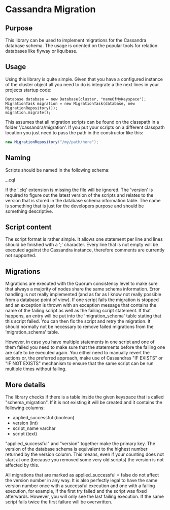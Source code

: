 # Cassandra Migration

## Purpose
This library can be used to implement migrations for the Cassandra database schema.
The usage is oriented on the popular tools for relation databases like flyway or liquibase.

## Usage
Using this library is quite simple. Given that you have a configured instance of the
cluster object all you need to do is integrate a the next lines in your projects startup code:

```
Database database = new Database(cluster, "nameOfMyKeyspace");
MigrationTask migration = new MigrationTask(database, new MigrationRepository());
migration.migrate();
```

This assumes that all migration scripts can be found on the classpath in a folder '/cassandra/migration'.
If you put your scripts on a different classpath location you just need to pass the path in the constructor
like this:

```java
new MigrationRepository("/my/path/here");
```

## Naming
Scripts should be named in the following schema:

<version>_<name>.cql

If the '.clq' extension is missing the file will be ignored. The 'version' is required to figure out the latest
version of the scripts and relates to the version that is stored in the database schema information table.
The name is something that is just for the developers purpose and should be something descriptive.

## Script content
The script format is rather simple. It allows one statement per line and lines should be finished
with a ';' character. Every line that is not empty will be executed against the Cassandra instance,
therefore comments are currently not supported.

## Migrations
Migrations are executed with the Quorum consistency level to make sure that always a majority of nodes share the same schema information.
Error handling is not really implemented (and as far as I know not really possible from a database point of view).
If one script fails the migration is stopped and an exception is thrown with an exception message that contains
the name of the failing script as well as the failing script statement. If that happens, an entry will be put
into the 'migration_schema' table stating that this script failed. You can then fix the script and retry the migration.
It should normally not be necessary to remove failed migrations from the 'migration_schema' table.

However, in case you have multiple statements in one script and one of them failed you need to make sure that
the statements before the failing one are safe to be executed again. You either need to manually revert
the actions or, the preferred approach, make use of Cassandras "IF EXISTS" or "IF NOT EXISTS" mechanism to
ensure that the same script can be run multiple times without failing.

## More details
The library checks if there is a table inside the given keyspace that is called "schema_migration". If it
is not existing it will be created and it contains the following columns:
* applied_successful (boolean)
* version (int)
* script_name varchar
* script (text)

"applied_successful" and "version" together make the primary key. The version of the database schema is equivalent
to the highest number returned by the version column. This means, even if your counting does not start at one
(because you removed some very old scripts) the version is not affected by this.

All migrations that are marked as applied_successful = false do not affect the version number in any way. It is also
perfectly legal to have the same version number once with a successful execution and one with a failing execution,
for example, if the first try failed and the script was fixed afterwards. However, you will only see the last failing
execution. If the same script fails twice the first failure will be overwritten.